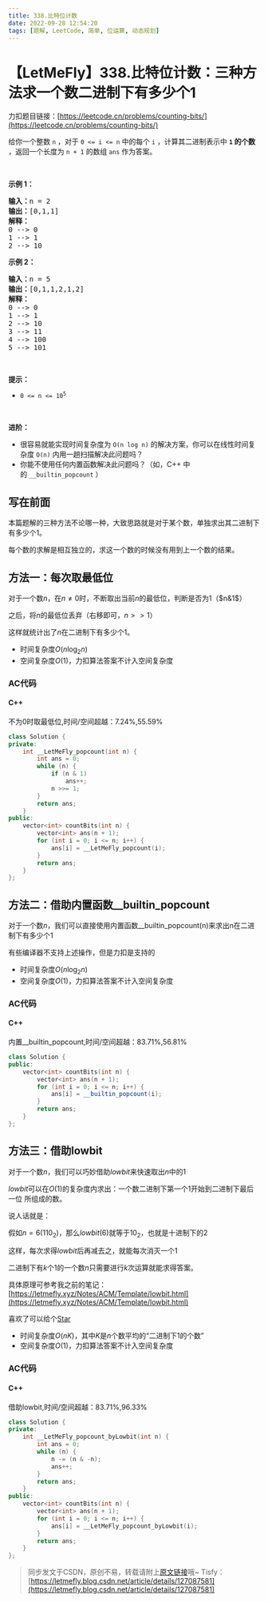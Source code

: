 ```yaml
---
title: 338.比特位计数
date: 2022-09-28 12:54:20
tags: [题解, LeetCode, 简单, 位运算, 动态规划]
---
```


# 【LetMeFly】338.比特位计数：三种方法求一个数二进制下有多少个1

力扣题目链接：[https://leetcode.cn/problems/counting-bits/](https://leetcode.cn/problems/counting-bits/)

<p>给你一个整数 <code>n</code> ，对于&nbsp;<code>0 &lt;= i &lt;= n</code> 中的每个 <code>i</code> ，计算其二进制表示中 <strong><code>1</code> 的个数</strong> ，返回一个长度为 <code>n + 1</code> 的数组 <code>ans</code> 作为答案。</p>

<p>&nbsp;</p>

<div class="original__bRMd">
<div>
<p><strong>示例 1：</strong></p>

<pre>
<strong>输入：</strong>n = 2
<strong>输出：</strong>[0,1,1]
<strong>解释：</strong>
0 --&gt; 0
1 --&gt; 1
2 --&gt; 10
</pre>

<p><strong>示例 2：</strong></p>

<pre>
<strong>输入：</strong>n = 5
<strong>输出：</strong>[0,1,1,2,1,2]
<strong>解释：</strong>
0 --&gt; 0
1 --&gt; 1
2 --&gt; 10
3 --&gt; 11
4 --&gt; 100
5 --&gt; 101
</pre>

<p>&nbsp;</p>

<p><strong>提示：</strong></p>

<ul>
	<li><code>0 &lt;= n &lt;= 10<sup>5</sup></code></li>
</ul>

<p>&nbsp;</p>

<p><strong>进阶：</strong></p>

<ul>
	<li>很容易就能实现时间复杂度为 <code>O(n log n)</code> 的解决方案，你可以在线性时间复杂度 <code>O(n)</code> 内用一趟扫描解决此问题吗？</li>
	<li>你能不使用任何内置函数解决此问题吗？（如，C++ 中的&nbsp;<code>__builtin_popcount</code> ）</li>
</ul>
</div>
</div>


    
## 写在前面

本篇题解的三种方法不论哪一种，大致思路就是对于某个数，单独求出其二进制下有多少个1。

每个数的求解是相互独立的，求这一个数的时候没有用到上一个数的结果。

## 方法一：每次取最低位

对于一个数$n$，在$n\neq0$时，不断取出当前$n$的最低位，判断是否为1（$n&1$）

之后，将$n$的最低位丢弃（右移即可，$n>>1$）

这样就统计出了$n$在二进制下有多少个1。

+ 时间复杂度$O(n\log_2 n)$
+ 空间复杂度$O(1)$，力扣算法答案不计入空间复杂度

### AC代码

#### C++

不为0时取最低位,时间/空间超越：7.24%,55.59%

```cpp
class Solution {
private:
    int __LetMeFly_popcount(int n) {
        int ans = 0;
        while (n) {
            if (n & 1)
                ans++;
            n >>= 1;
        }
        return ans;
    }
public:
    vector<int> countBits(int n) {
        vector<int> ans(n + 1);
        for (int i = 0; i <= n; i++) {
            ans[i] = __LetMeFly_popcount(i);
        }
        return ans;
    }
};
```

## 方法二：借助内置函数__builtin_popcount

对于一个数$n$，我们可以直接使用内置函数__builtin_popcount(n)来求出n在二进制下有多少个1

有些编译器不支持上述操作，但是力扣是支持的

+ 时间复杂度$O(n\log_2 n)$
+ 空间复杂度$O(1)$，力扣算法答案不计入空间复杂度

### AC代码

#### C++

内置__builtin_popcount,时间/空间超越：83.71%,56.81%

```cpp
class Solution {
public:
    vector<int> countBits(int n) {
        vector<int> ans(n + 1);
        for (int i = 0; i <= n; i++) {
            ans[i] = __builtin_popcount(i);
        }
        return ans;
    }
};
```

## 方法三：借助lowbit

对于一个数$n$，我们可以巧妙借助$lowbit$来快速取出$n$中的1

$lowbit$可以在$O(1)$的复杂度内求出：一个数二进制下第一个1开始到二进制下最后一位 所组成的数。

说人话就是：

假如$n=6(110_2)$，那么$lowbit(6)$就等于$10_2$，也就是十进制下的$2$

这样，每次求得$lowbit$后再减去之，就能每次消灭一个$1$

二进制下有$k$个$1$的一个数$n$只需要进行$k$次运算就能求得答案。

具体原理可参考我之前的笔记：[https://letmefly.xyz/Notes/ACM/Template/lowbit.html](https://letmefly.xyz/Notes/ACM/Template/lowbit.html)

喜欢了可以给个[Star](https://github.com/LetMeFly666/various)

+ 时间复杂度$O(n K)$，其中$K$是$n$个数平均的“二进制下1的个数”
+ 空间复杂度$O(1)$，力扣算法答案不计入空间复杂度

### AC代码

#### C++

借助lowbit,时间/空间超越：83.71%,96.33%

```cpp
class Solution {
private:
    int __LetMeFly_popcount_byLowbit(int n) {
        int ans = 0;
        while (n) {
            n -= (n & -n);
            ans++;
        }
        return ans;
    }
public:
    vector<int> countBits(int n) {
        vector<int> ans(n + 1);
        for (int i = 0; i <= n; i++) {
            ans[i] = __LetMeFly_popcount_byLowbit(i);
        }
        return ans;
    }
};
```

> 同步发文于CSDN，原创不易，转载请附上[原文链接](https://blog.tisfy.eu.org/2022/09/28/LeetCode%200338.%E6%AF%94%E7%89%B9%E4%BD%8D%E8%AE%A1%E6%95%B0/)哦~
> Tisfy：[https://letmefly.blog.csdn.net/article/details/127087581](https://letmefly.blog.csdn.net/article/details/127087581)

